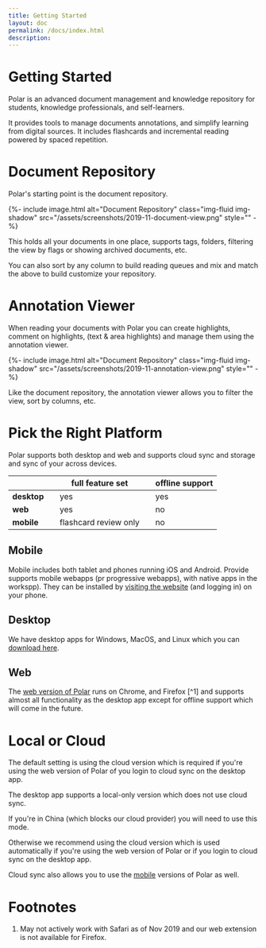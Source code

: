 ```yaml
---
title: Getting Started
layout: doc
permalink: /docs/index.html
description:  
---
```


# Getting Started 

Polar is an advanced document management and knowledge repository for students, knowledge professionals, and self-learners.

It provides tools to manage documents annotations, and simplify learning from digital sources. It includes flashcards and incremental reading powered by spaced repetition.

# Document Repository

Polar's starting point is the document repository.

<div class="pb-3">
{%- include image.html
            alt="Document Repository"
            class="img-fluid img-shadow"
            src="/assets/screenshots/2019-11-document-view.png"
            style="" -%}
</div>

This holds all your documents in one place, supports tags, folders, filtering the view by flags or showing archived documents, etc.

You can also sort by any column to build reading queues and mix and match the above to build customize your repository. 

# Annotation Viewer

When reading your documents with Polar you can create highlights, comment on highlights, (text & area highlights) and manage them
using the annotation viewer.

<div class="pb-3">
{%- include image.html
            alt="Document Repository"
            class="img-fluid img-shadow"
            src="/assets/screenshots/2019-11-annotation-view.png"
            style="" -%}
</div>

Like the document repository, the annotation viewer allows you to filter the view, sort by columns, etc.

# Pick the Right Platform

Polar supports both desktop and web and supports cloud sync and storage and sync of your across devices.

|                |   |full feature set          |   | offline support |
|----------------|---|--------------------------|---|-----------------|
| **desktop**    |   | yes                      |   | yes             |
| **web**        |   | yes                      |   | no              |
| **mobile**     |   | flashcard review only    |   | no              |


## Mobile

Mobile includes both tablet and phones running iOS and Android.  Provide supports mobile webapps (pr progressive webapps), with native apps in the workspp). They can be installed by <a href="https://app.getpolarized.io" target="_blank">visiting the website</a> (and logging in) on your phone.

## Desktop

We have desktop apps for Windows, MacOS, and Linux which you can <a href="https://getpolarized.io/download.html" target="_blank">download here</a>.

## Web

The <a href="https://app.getpolarized.io" target="_blank">web version of Polar</a> runs on Chrome, and Firefox [^1] and supports almost all functionality as the desktop app except 
for offline support which will come in the future. 

# Local or Cloud

The default setting is using the cloud version which is required if you're using the web version of Polar of you login to cloud sync on the desktop app.

The desktop app supports a local-only version which does not use cloud sync. 

If you're in China (which blocks our cloud provider) you will need to use this mode. 

Otherwise we recommend using the cloud version which is used automatically if you're using the web version of Polar
or if you login to cloud sync on the desktop app.

Cloud sync also allows you to use the [mobile](/docs/mobile.html) versions of Polar as well.

# Footnotes

1. May not actively work with Safari as of Nov 2019 and our web extension is not available for Firefox.
